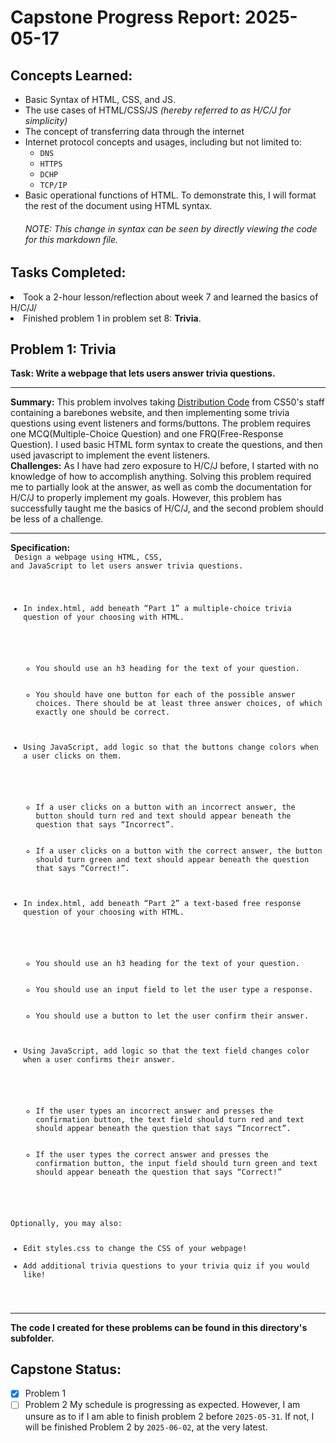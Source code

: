 # Capstone Progress Report: 2025-05-17

## Concepts Learned:
* Basic Syntax of HTML, CSS, and JS.
* The use cases of HTML/CSS/JS *(hereby referred to as H/C/J for simplicity)*
* The concept of transferring data through the internet
* Internet protocol concepts and usages, including but not limited to:
    - `DNS`
    - `HTTPS`
    - `DCHP`
    - `TCP/IP`
* Basic operational functions of HTML. To demonstrate this, I will format the rest of the document using HTML syntax. 
    <h6>NOTE: This change in syntax can be seen by directly viewing the code for this markdown file.

<h2>Tasks Completed: </h2>
 <li> Took a 2-hour lesson/reflection about week 7 and learned the basics of H/C/J/
 <li> Finished problem 1 in problem set 8: <b>Trivia</b>.

<h2>Problem 1: Trivia</h2>
 <b>Task: Write a webpage that lets users answer trivia questions.</b> <br>

 <hr> 

 <b>Summary:</b>
This problem involves taking <u>Distribution Code</u> from CS50's staff containing a barebones website, and then implementing some trivia questions using event listeners and forms/buttons. The problem requires one MCQ(Multiple-Choice Question) and one FRQ(Free-Response Question). I used basic HTML form syntax to create the questions, and then used javascript to implement the event listeners. <br>
<b>Challenges:</b>
As I have had zero exposure to H/C/J before, I started with no knowledge of how to accomplish anything. Solving this problem required me to partially look at the answer, as well as comb the documentation for H/C/J to properly implement my goals. However, this problem has successfully taught me the basics of H/C/J, and the second problem should be less of a challenge.
  

<hr>

<b>Specification:</b> <br>
<code>
Design a webpage using HTML, CSS, and JavaScript to let users answer trivia questions.
<ul>
<li>In index.html, add beneath “Part 1” a multiple-choice trivia question of your choosing with HTML.</li>
    <ul>
    <li>You should use an h3 heading for the text of your question.</li>
    <li>You should have one button for each of the possible answer choices. There should be at least three answer choices, of which exactly one should be correct.</li>
    </ul>
<li>Using JavaScript, add logic so that the buttons change colors when a user clicks on them.</li>
    <ul>
    <li>If a user clicks on a button with an incorrect answer, the button should turn red and text should appear beneath the question that says “Incorrect”.</li>
    <li>If a user clicks on a button with the correct answer, the button should turn green and text should appear beneath the question that says “Correct!”.</li>
    </ul>
<li>In index.html, add beneath “Part 2” a text-based free response question of your choosing with HTML.</li>
    <ul>
    <li>You should use an h3 heading for the text of your question.</li>
    <li>You should use an input field to let the user type a response.</li>
    <li>You should use a button to let the user confirm their answer.</li>
    </ul>
<li>Using JavaScript, add logic so that the text field changes color when a user confirms their answer.</li>
    <ul>
    <li>If the user types an incorrect answer and presses the confirmation button, the text field should turn red and text should appear beneath the question that says “Incorrect”.</li>
    <li>If the user types the correct answer and presses the confirmation button, the input field should turn green and text should appear beneath the question that says “Correct!”</li>
    </ul>
</ul>
Optionally, you may also:
<ul>
<li>Edit styles.css to change the CSS of your webpage!</li>
<li>Add additional trivia questions to your trivia quiz if you would like!</li>
</ul>
</code>

<hr>

<strong>The code I created for these problems can be found in this directory's subfolder.</strong>

## Capstone Status:
- [x] Problem 1 
- [ ] Problem 2 
My schedule is progressing as expected. However, I am unsure as to if I am able to finish problem 2 before <code>2025-05-31</code>. If not, I will be finished Problem 2 by <code>2025-06-02</code>, at the very latest.